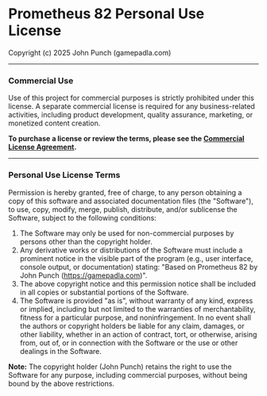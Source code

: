 # Prometheus 82 Personal Use License

Copyright (c) 2025 John Punch (gamepadla.com)

---

### Commercial Use

Use of this project for commercial purposes is strictly prohibited under this license. A separate commercial license is required for any business-related activities, including product development, quality assurance, marketing, or monetized content creation.

**To purchase a license or review the terms, please see the [Commercial License Agreement](COMMERCIAL_LICENSE.md).**

---

### Personal Use License Terms

Permission is hereby granted, free of charge, to any person obtaining a copy of this software and associated documentation files (the "Software"), to use, copy, modify, merge, publish, distribute, and/or sublicense the Software, subject to the following conditions:

1.  The Software may only be used for non-commercial purposes by persons other than the copyright holder.
2.  Any derivative works or distributions of the Software must include a prominent notice in the visible part of the program (e.g., user interface, console output, or documentation) stating: "Based on Prometheus 82 by John Punch (https://gamepadla.com)".
3.  The above copyright notice and this permission notice shall be included in all copies or substantial portions of the Software.
4.  The Software is provided "as is", without warranty of any kind, express or implied, including but not limited to the warranties of merchantability, fitness for a particular purpose, and noninfringement. In no event shall the authors or copyright holders be liable for any claim, damages, or other liability, whether in an action of contract, tort, or otherwise, arising from, out of, or in connection with the Software or the use or other dealings in the Software.

**Note:** The copyright holder (John Punch) retains the right to use the Software for any purpose, including commercial purposes, without being bound by the above restrictions.

